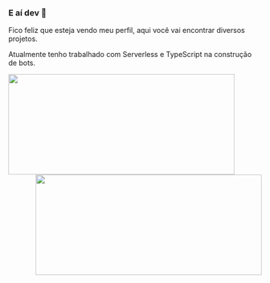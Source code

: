 ### E aí dev 👋

Fico feliz que esteja vendo meu perfil, aqui você vai encontrar diversos projetos.

Atualmente tenho trabalhado com Serverless e TypeScript na construção de bots.

<img width="450px" height="200px" align="left" src="https://github-readme-stats.vercel.app/api?username=otallyto&show_icons=true" />
<img width="450px" height="200px" align="right" src="https://github-readme-stats.vercel.app/api/top-langs/?username=otallyto&layout=compact" />


